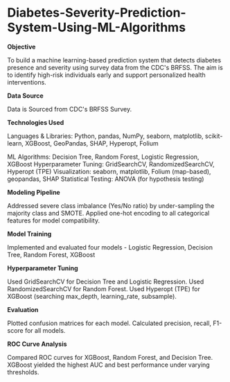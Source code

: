 # Diabetes-Severity-Prediction-System-Using-ML-Algorithms

**Objective**

To build a machine learning-based prediction system that detects diabetes presence and severity using survey data from the CDC's BRFSS. The aim is to identify high-risk individuals early and support personalized health interventions.

**Data Source**

Data is Sourced from CDC's BRFSS Survey.

**Technologies Used**

Languages & Libraries: Python, pandas, NumPy, seaborn, matplotlib, scikit-learn, XGBoost, GeoPandas, SHAP, Hyperopt, Folium

ML Algorithms: Decision Tree, Random Forest, Logistic Regression, XGBoost
Hyperparameter Tuning: GridSearchCV, RandomizedSearchCV, Hyperopt (TPE)
Visualization: seaborn, matplotlib, Folium (map-based), geopandas, SHAP
Statistical Testing: ANOVA (for hypothesis testing)

**Modeling Pipeline**

Addressed severe class imbalance (Yes/No ratio) by under-sampling the majority class and SMOTE.
Applied one-hot encoding to all categorical features for model compatibility.

**Model Training**

Implemented and evaluated four models - Logistic Regression, Decision Tree, Random Forest, XGBoost


**Hyperparameter Tuning**

Used GridSearchCV for Decision Tree and Logistic Regression.
Used RandomizedSearchCV for Random Forest.
Used Hyperopt (TPE) for XGBoost (searching max_depth, learning_rate, subsample).

**Evaluation**

Plotted confusion matrices for each model.
Calculated precision, recall, F1-score for all models.

**ROC Curve Analysis**

Compared ROC curves for XGBoost, Random Forest, and Decision Tree.
XGBoost yielded the highest AUC and best performance under varying thresholds.

